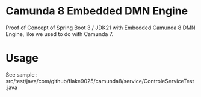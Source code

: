 # Camunda 8 Embedded DMN Engine

Proof of Concept of Spring Boot 3 / JDK21 with Embedded Camunda 8 DMN Engine, like we used to do with Camunda 7.

# Usage

See sample : src/test/java/com/github/flake9025/camunda8/service/ControleServiceTest.java
